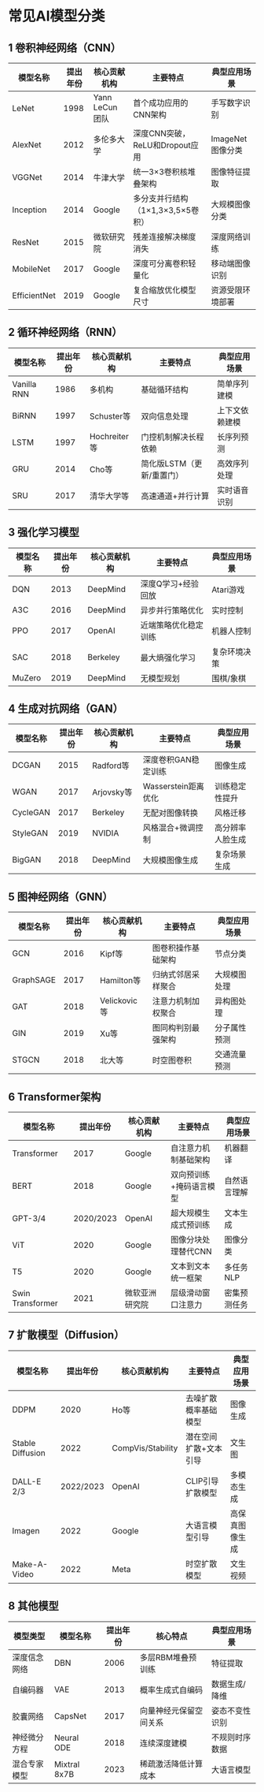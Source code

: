 # 常见AI模型分类

## 1 卷积神经网络（CNN）

| 模型名称         | 提出年份 | 核心贡献机构       | 主要特点                   | 典型应用场景       |
|--------------|------|--------------|------------------------|--------------|
| LeNet        | 1998 | Yann LeCun团队 | 首个成功应用的CNN架构           | 手写数字识别       |
| AlexNet      | 2012 | 多伦多大学        | 深度CNN突破，ReLU和Dropout应用 | ImageNet图像分类 |
| VGGNet       | 2014 | 牛津大学         | 统一3×3卷积核堆叠架构           | 图像特征提取       |
| Inception    | 2014 | Google       | 多分支并行结构（1×1,3×3,5×5卷积） | 大规模图像分类      |
| ResNet       | 2015 | 微软研究院        | 残差连接解决梯度消失             | 深度网络训练       |
| MobileNet    | 2017 | Google       | 深度可分离卷积轻量化             | 移动端图像识别      |
| EfficientNet | 2019 | Google       | 复合缩放优化模型尺寸             | 资源受限环境部署     |

## 2 循环神经网络（RNN）

| 模型名称        | 提出年份 | 核心贡献机构      | 主要特点            | 典型应用场景  |
|-------------|------|-------------|-----------------|---------|
| Vanilla RNN | 1986 | 多机构         | 基础循环结构          | 简单序列建模  |
| BiRNN       | 1997 | Schuster等   | 双向信息处理          | 上下文依赖建模 |
| LSTM        | 1997 | Hochreiter等 | 门控机制解决长程依赖      | 长序列预测   |
| GRU         | 2014 | Cho等        | 简化版LSTM（更新/重置门） | 高效序列处理  |
| SRU         | 2017 | 清华大学等       | 高速通道+并行计算       | 实时语音识别  |

## 3 强化学习模型

| 模型名称   | 提出年份 | 核心贡献机构   | 主要特点       | 典型应用场景  |
|--------|------|----------|------------|---------|
| DQN    | 2013 | DeepMind | 深度Q学习+经验回放 | Atari游戏 |
| A3C    | 2016 | DeepMind | 异步并行策略优化   | 实时控制    |
| PPO    | 2017 | OpenAI   | 近端策略优化稳定训练 | 机器人控制   |
| SAC    | 2018 | Berkeley | 最大熵强化学习    | 复杂环境决策  |
| MuZero | 2019 | DeepMind | 无模型规划      | 围棋/象棋   |

## 4 生成对抗网络（GAN）

| 模型名称     | 提出年份 | 核心贡献机构    | 主要特点            | 典型应用场景   |
|----------|------|-----------|-----------------|----------|
| DCGAN    | 2015 | Radford等  | 深度卷积GAN稳定训练     | 图像生成     |
| WGAN     | 2017 | Arjovsky等 | Wasserstein距离优化 | 训练稳定性提升  |
| CycleGAN | 2017 | Berkeley  | 无配对图像转换         | 风格迁移     |
| StyleGAN | 2019 | NVIDIA    | 风格混合+微调控制       | 高分辨率人脸生成 |
| BigGAN   | 2018 | DeepMind  | 大规模图像生成         | 复杂场景生成   |

## 5 图神经网络（GNN）

| 模型名称      | 提出年份 | 核心贡献机构      | 主要特点      | 典型应用场景 |
|-----------|------|-------------|-----------|--------|
| GCN       | 2016 | Kipf等       | 图卷积操作基础架构 | 节点分类   |
| GraphSAGE | 2017 | Hamilton等   | 归纳式邻居采样聚合 | 大规模图处理 |
| GAT       | 2018 | Velickovic等 | 注意力机制加权聚合 | 异构图处理  |
| GIN       | 2019 | Xu等         | 图同构判别最强架构 | 分子属性预测 |
| STGCN     | 2018 | 北大等         | 时空图卷积     | 交通流量预测 |

## 6 Transformer架构

| 模型名称             | 提出年份      | 核心贡献机构  | 主要特点         | 典型应用场景 |
|------------------|-----------|---------|--------------|--------|
| Transformer      | 2017      | Google  | 自注意力机制基础架构   | 机器翻译   |
| BERT             | 2018      | Google  | 双向预训练+掩码语言模型 | 自然语言理解 |
| GPT-3/4          | 2020/2023 | OpenAI  | 超大规模生成式预训练   | 文本生成   |
| ViT              | 2020      | Google  | 图像分块处理替代CNN  | 图像分类   |
| T5               | 2020      | Google  | 文本到文本统一框架    | 多任务NLP |
| Swin Transformer | 2021      | 微软亚洲研究院 | 层级滑动窗口注意力    | 密集预测任务 |

## 7 扩散模型（Diffusion）

| 模型名称             | 提出年份      | 核心贡献机构            | 主要特点        | 典型应用场景  |
|------------------|-----------|-------------------|-------------|---------|
| DDPM             | 2020      | Ho等               | 去噪扩散概率基础模型  | 图像生成    |
| Stable Diffusion | 2022      | CompVis/Stability | 潜在空间扩散+文本引导 | 文生图     |
| DALL-E 2/3       | 2022/2023 | OpenAI            | CLIP引导扩散模型  | 多模态生成   |
| Imagen           | 2022      | Google            | 大语言模型引导     | 高保真图像生成 |
| Make-A-Video     | 2022      | Meta              | 时空扩散模型      | 文生视频    |

## 8 其他模型

| 模型类型       | 模型名称         | 提出年份 | 核心特点        | 典型应用场景  |
|------------|--------------|------|-------------|---------|
| 深度信念网络 | DBN          | 2006 | 多层RBM堆叠预训练  | 特征提取    |
| 自编码器   | VAE          | 2013 | 概率生成式自编码    | 数据生成/降维 |
| 胶囊网络   | CapsNet      | 2017 | 向量神经元保留空间关系 | 姿态不变性识别 |
| 神经微分方程 | Neural ODE   | 2018 | 连续深度建模      | 不规则时序数据 |
| 混合专家模型 | Mixtral 8x7B | 2023 | 稀疏激活降低计算成本  | 大语言模型   |
